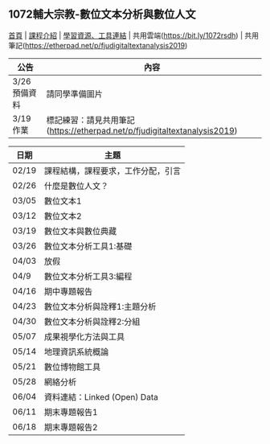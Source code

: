 ## 1072輔大宗教-數位文本分析與數位人文


[首頁](intro.md) | [課程介紹](intro.md) | [學習資源、工具連結](intro.md) | 共用雲端(https://bit.ly/1072rsdh) | 共用筆記(https://etherpad.net/p/fjudigitaltextanalysis2019)


 公告 | 內容 |
------ | ---- |
 3/26預備資料 | 請同學準備圖片 |
 3/19作業 | 標記練習：請見共用筆記(https://etherpad.net/p/fjudigitaltextanalysis2019)

日期 | 主題 |
---- | ---------------- |
02/19 | 課程結構，課程要求，工作分配，引言
02/26	| 什麼是數位人文？
03/05 | 數位文本1
03/12 | 數位文本2
03/19 | 數位文本與數位典藏
03/26 | 數位文本分析工具1:基礎
04/03 | 放假
04/9 | 數位文本分析工具3:編程
04/16 | 期中專題報告
04/23 | 數位文本分析與詮釋1:主題分析
04/30 | 數位文本分析與詮釋2:分組
05/07 | 成果視學化方法與工具
05/14 | 地理資訊系統概論
05/21 | 數位博物館工具
05/28 | 網絡分析
06/04 | 資料連結：Linked (Open) Data
06/11 | 期末專題報告1
06/18 | 期末專題報告2
